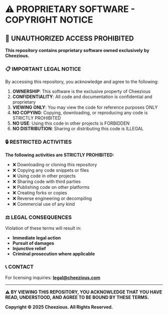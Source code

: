 # ⚠️ PROPRIETARY SOFTWARE - COPYRIGHT NOTICE

## 🚫 UNAUTHORIZED ACCESS PROHIBITED

**This repository contains proprietary software owned exclusively by Cheezious.**

### 📋 IMPORTANT LEGAL NOTICE

By accessing this repository, you acknowledge and agree to the following:

1. **OWNERSHIP**: This software is the exclusive property of Cheezious
2. **CONFIDENTIALITY**: All code and documentation is confidential and proprietary
3. **VIEWING ONLY**: You may view the code for reference purposes ONLY
4. **NO COPYING**: Copying, downloading, or reproducing any code is STRICTLY PROHIBITED
5. **NO USE**: Using this code in other projects is FORBIDDEN
6. **NO DISTRIBUTION**: Sharing or distributing this code is ILLEGAL

### 🔒 RESTRICTED ACTIVITIES

**The following activities are STRICTLY PROHIBITED:**

- ❌ Downloading or cloning this repository
- ❌ Copying any code snippets or files
- ❌ Using code in other projects
- ❌ Sharing code with third parties
- ❌ Publishing code on other platforms
- ❌ Creating forks or copies
- ❌ Reverse engineering or decompiling
- ❌ Commercial use of any kind

### ⚖️ LEGAL CONSEQUENCES

Violation of these terms will result in:
- **Immediate legal action**
- **Pursuit of damages**
- **Injunctive relief**
- **Criminal prosecution where applicable**

### 📞 CONTACT

For licensing inquiries: **legal@cheezious.com**

---

**⚠️ BY VIEWING THIS REPOSITORY, YOU ACKNOWLEDGE THAT YOU HAVE READ, UNDERSTOOD, AND AGREE TO BE BOUND BY THESE TERMS.**

**Copyright © 2025 Cheezious. All Rights Reserved.**
